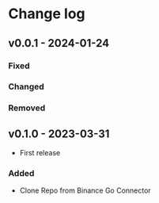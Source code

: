 # Change log

## v0.0.1 - 2024-01-24


### Fixed

### Changed

### Removed

## v0.1.0 - 2023-03-31

- First release
### Added
- Clone Repo from Binance Go Connector